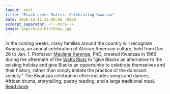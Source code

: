 ```yaml
---
layout: post
title: "Black Lives Matter: Celebrating Kwanzaa"
date: 2020-12-11 12:00:00 -0500
excerpt_separator: <!--more-->
image: img/child_birthday.jpg
---
```


In the coming weeks, many families around the country will recognize Kwanzaa, an annual celebration of African American culture, held from Dec. 26 to Jan. 1. Professor [Maulana Karenga][maulana-karenga], PhD, created Kwanzaa <!--more--> in 1966 during the aftermath of the [Watts Riots][watts-riots] to "give Blacks an alternative to the existing holiday and give Blacks an opportunity to celebrate themselves and their history, rather than simply imitate the practice of the dominant society." The Kwanzaa celebration often includes songs and dances, African drums, storytelling, poetry reading, and a large traditional meal. [Read more][read-more].

[maulana-karenga]: http://r20.rs6.net/tn.jsp?f=001nGSAST8eJlpkk6wWoMG6jKQWE1sV2jcMcY6MORywVtL6Wwh5EL5MukKmwz1ckep8lTogVRBHcITTwskEruHw01wwSj1qgkdLfcvq2yHpuCnEDPXHqUDW2zdy2Ay4wsy3dsktBZ2iSyEBdNKpUFVJe5DBtXumbi_kpKxFBzZoudjJ2L6hhFGMtBm5MDq_8AhAdtKlWzy6PQMdUUXnhmba8_J4cexvNwKup2fHkwfqKs8MNvP4NqzTtgfXBpfbdH3zhJVdVNGfElgTqOOfG_kKASx_xwAK2SKHY4KjCzbiHml0Y-nPJoliJr2wZdkeJwWYhoppGubwbJhxP_4xqclVqJ9iRIDBN9Q0sHNbXFpWrReUgVF-DkjW4FBb_07-8CcODO_yi1PZzscHb4einNOFjUXOa3WWbndJJKhnqUr8y3R9YvuoDVNPvGl6AaGiqZW3PlfX5HJkj5wEtpOaYF11OZSsW7SULC1pdQr75kaGA2dBVRhkEZcS7QNMcWJLcUxykrU_z0fymY0Pexrfdadg9GaICMbPOcFlPXpoLX07TfvT6SfRaxQGPmtEkEvLoCQCFQ_tSLEeMDf67dsIPxr-sSLww9yqUYk2SK3eRvjZhBXv1hi7O7zeqWSXlGTLV6trjdJZjEC2wMeY-yQObE4B_XfioLLEL40cCL7C1M29p_33BBEGQvJBUeKQQVWRHCvlFQRWB7H5pKs=&c=kiJFR9rECtmTc-A_21GxhW8auaNOVrauU1AN--osIDVKSDsNTwrXNg==&ch=w5yXQ-1X5QJXP1Njdl3hJX5hBFVRm0xPGLMfUtjAnYe2lyWjEF3KSg==
[watts-riots]: http://r20.rs6.net/tn.jsp?f=001nGSAST8eJlpkk6wWoMG6jKQWE1sV2jcMcY6MORywVtL6Wwh5EL5MukKmwz1ckep8DSJ5BE7LOFOOx25K9bzBl3YmfSJIECiq1jlVz-uompjWTKPQHrsCHpfhDdQDAmVr50E52Yvw6u-31LaIsjKvOZVc2maF2jm_j96zD7joAxDNZ5Heh3vC1A==&c=kiJFR9rECtmTc-A_21GxhW8auaNOVrauU1AN--osIDVKSDsNTwrXNg==&ch=w5yXQ-1X5QJXP1Njdl3hJX5hBFVRm0xPGLMfUtjAnYe2lyWjEF3KSg==
[read-more]: http://r20.rs6.net/tn.jsp?f=001nGSAST8eJlpkk6wWoMG6jKQWE1sV2jcMcY6MORywVtL6Wwh5EL5MukKmwz1ckep8QnTEp6mouHcPH2stUNIrBLkHEHG0D31RYSoAsHxg8cTM-YCu9gXauX8RI8UUNFXo9_VX86HTdH0r-KnT7Hn6TzrBMJnkujIBWl6mxT15AyFYAp8iSqMn3_2yHb66MXEJ&c=kiJFR9rECtmTc-A_21GxhW8auaNOVrauU1AN--osIDVKSDsNTwrXNg==&ch=w5yXQ-1X5QJXP1Njdl3hJX5hBFVRm0xPGLMfUtjAnYe2lyWjEF3KSg==
